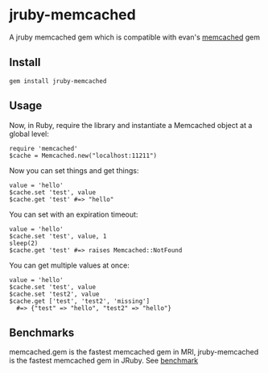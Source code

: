# jruby-memcached

A jruby memcached gem which is compatible with evan's [memcached][0] gem

## Install

    gem install jruby-memcached

## Usage

Now, in Ruby, require the library and instantiate a Memcached object at
a global level:

    require 'memcached'
    $cache = Memcached.new("localhost:11211")

Now you can set things and get things:

    value = 'hello'
    $cache.set 'test', value
    $cache.get 'test' #=> "hello"

You can set with an expiration timeout:

    value = 'hello'
    $cache.set 'test', value, 1
    sleep(2)
    $cache.get 'test' #=> raises Memcached::NotFound

You can get multiple values at once:

    value = 'hello'
    $cache.set 'test', value
    $cache.set 'test2', value
    $cache.get ['test', 'test2', 'missing']
      #=> {"test" => "hello", "test2" => "hello"}

## Benchmarks

memcached.gem is the fastest memcached gem in MRI, jruby-memcached is
the fastest memcached gem in JRuby. See [benchmark][1]

[0]:"https://github.com/evan/memcached"
[1]:"https://github.com/aurorafeint/jruby-memcached/blob/master/benchmark.rb"
